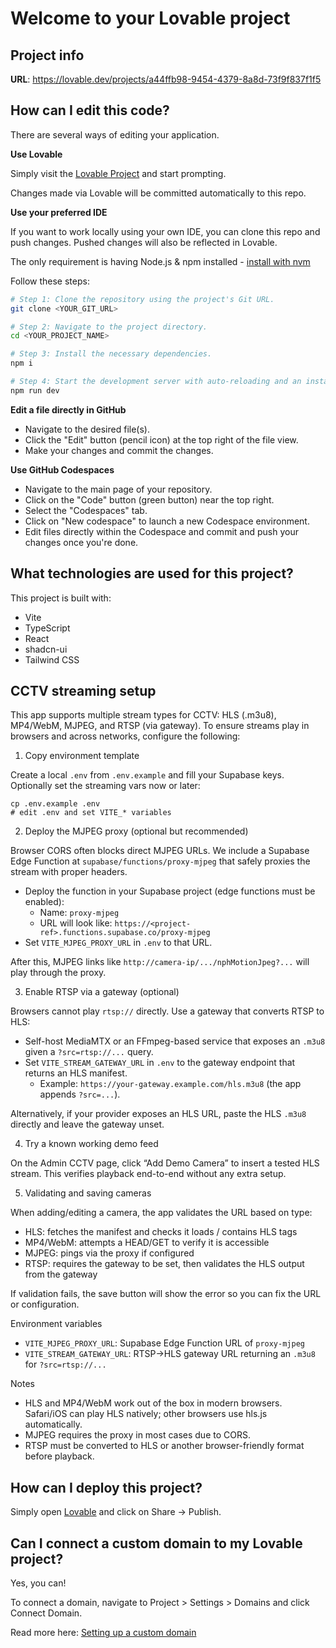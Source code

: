 # Welcome to your Lovable project

## Project info

**URL**: https://lovable.dev/projects/a44ffb98-9454-4379-8a8d-73f9f837f1f5

## How can I edit this code?

There are several ways of editing your application.

**Use Lovable**

Simply visit the [Lovable Project](https://lovable.dev/projects/a44ffb98-9454-4379-8a8d-73f9f837f1f5) and start prompting.

Changes made via Lovable will be committed automatically to this repo.

**Use your preferred IDE**

If you want to work locally using your own IDE, you can clone this repo and push changes. Pushed changes will also be reflected in Lovable.

The only requirement is having Node.js & npm installed - [install with nvm](https://github.com/nvm-sh/nvm#installing-and-updating)

Follow these steps:

```sh
# Step 1: Clone the repository using the project's Git URL.
git clone <YOUR_GIT_URL>

# Step 2: Navigate to the project directory.
cd <YOUR_PROJECT_NAME>

# Step 3: Install the necessary dependencies.
npm i

# Step 4: Start the development server with auto-reloading and an instant preview.
npm run dev
```

**Edit a file directly in GitHub**

- Navigate to the desired file(s).
- Click the "Edit" button (pencil icon) at the top right of the file view.
- Make your changes and commit the changes.

**Use GitHub Codespaces**

- Navigate to the main page of your repository.
- Click on the "Code" button (green button) near the top right.
- Select the "Codespaces" tab.
- Click on "New codespace" to launch a new Codespace environment.
- Edit files directly within the Codespace and commit and push your changes once you're done.

## What technologies are used for this project?

This project is built with:

- Vite
- TypeScript
- React
- shadcn-ui
- Tailwind CSS

## CCTV streaming setup

This app supports multiple stream types for CCTV: HLS (.m3u8), MP4/WebM, MJPEG, and RTSP (via gateway). To ensure streams play in browsers and across networks, configure the following:

1) Copy environment template

Create a local `.env` from `.env.example` and fill your Supabase keys. Optionally set the streaming vars now or later:

```
cp .env.example .env
# edit .env and set VITE_* variables
```

2) Deploy the MJPEG proxy (optional but recommended)

Browser CORS often blocks direct MJPEG URLs. We include a Supabase Edge Function at `supabase/functions/proxy-mjpeg` that safely proxies the stream with proper headers.

- Deploy the function in your Supabase project (edge functions must be enabled):
	- Name: `proxy-mjpeg`
	- URL will look like: `https://<project-ref>.functions.supabase.co/proxy-mjpeg`
- Set `VITE_MJPEG_PROXY_URL` in `.env` to that URL.

After this, MJPEG links like `http://camera-ip/.../nphMotionJpeg?...` will play through the proxy.

3) Enable RTSP via a gateway (optional)

Browsers cannot play `rtsp://` directly. Use a gateway that converts RTSP to HLS:

- Self-host MediaMTX or an FFmpeg-based service that exposes an `.m3u8` given a `?src=rtsp://...` query.
- Set `VITE_STREAM_GATEWAY_URL` in `.env` to the gateway endpoint that returns an HLS manifest.
	- Example: `https://your-gateway.example.com/hls.m3u8` (the app appends `?src=...`).

Alternatively, if your provider exposes an HLS URL, paste the HLS `.m3u8` directly and leave the gateway unset.

4) Try a known working demo feed

On the Admin CCTV page, click “Add Demo Camera” to insert a tested HLS stream. This verifies playback end-to-end without any extra setup.

5) Validating and saving cameras

When adding/editing a camera, the app validates the URL based on type:
- HLS: fetches the manifest and checks it loads / contains HLS tags
- MP4/WebM: attempts a HEAD/GET to verify it is accessible
- MJPEG: pings via the proxy if configured
- RTSP: requires the gateway to be set, then validates the HLS output from the gateway

If validation fails, the save button will show the error so you can fix the URL or configuration.

Environment variables

- `VITE_MJPEG_PROXY_URL`: Supabase Edge Function URL of `proxy-mjpeg`
- `VITE_STREAM_GATEWAY_URL`: RTSP→HLS gateway URL returning an `.m3u8` for `?src=rtsp://...`

Notes

- HLS and MP4/WebM work out of the box in modern browsers. Safari/iOS can play HLS natively; other browsers use hls.js automatically.
- MJPEG requires the proxy in most cases due to CORS.
- RTSP must be converted to HLS or another browser-friendly format before playback.

## How can I deploy this project?

Simply open [Lovable](https://lovable.dev/projects/a44ffb98-9454-4379-8a8d-73f9f837f1f5) and click on Share -> Publish.

## Can I connect a custom domain to my Lovable project?

Yes, you can!

To connect a domain, navigate to Project > Settings > Domains and click Connect Domain.

Read more here: [Setting up a custom domain](https://docs.lovable.dev/tips-tricks/custom-domain#step-by-step-guide)
